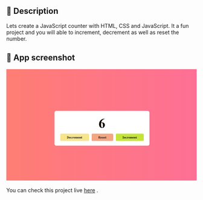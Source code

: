 

## 📝 Description
Lets create a JavaScript counter with HTML, CSS and JavaScript. It a fun project and you will able to increment, decrement as well as reset the number.



## 🥰 App screenshot
![Logo](https://github.com/shovoalways/JavaScript-Counter/blob/main/conter/img/bg.png?raw=true)


You can check this project live <a target="_blank" href="https://counterwebapps.netlify.app/">here</a> .</p>



